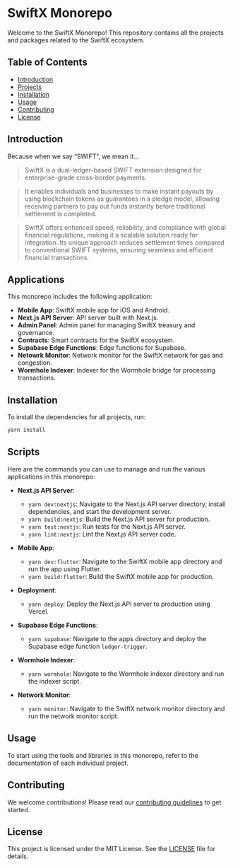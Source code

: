 # SwiftX Monorepo

Welcome to the SwiftX Monorepo! This repository contains all the projects and packages related to the SwiftX ecosystem.

## Table of Contents

- [Introduction](#introduction)
- [Projects](#applications)
- [Installation](#installation)
- [Usage](#usage)
- [Contributing](#contributing)
- [License](#license)

## Introduction

Because when we say “SWIFT”, we mean it…

> SwiftX is a dual-ledger-based SWIFT extension designed for enterprise-grade cross-border payments. 

> It enables individuals and businesses to make instant payouts by using blockchain tokens as guarantees in a pledge model, allowing receiving partners to pay out funds instantly before traditional settlement is completed. 

> SwiftX offers enhanced speed, reliability, and compliance with global financial regulations, making it a scalable solution ready for integration. Its unique approach reduces settlement times compared to conventional SWIFT systems, ensuring seamless and efficient financial transactions.


## Applications

This monorepo includes the following application:

- **Mobile App**: SwiftX mobile app for iOS and Android.
- **Next.js API Server**: API server built with Next.js.
- **Admin Panel**: Admin panel for managing SwiftX treasury and governance.
- **Contracts**: Smart contracts for the SwiftX ecosystem.
- **Supabase Edge Functions**: Edge functions for Supabase.
- **Netowrk Monitor**: Network monitor for the SwiftX network for gas and congestion.
- **Wormhole Indexer**: Indexer for the Wormhole bridge for processing transactions.

## Installation

To install the dependencies for all projects, run:

```bash
yarn install
```

## Scripts

Here are the commands you can use to manage and run the various applications in this monorepo:

- **Next.js API Server**:
    - `yarn dev:nextjs`: Navigate to the Next.js API server directory, install dependencies, and start the development server.
    - `yarn build:nextjs`: Build the Next.js API server for production.
    - `yarn test:nextjs`: Run tests for the Next.js API server.
    - `yarn lint:nextjs`: Lint the Next.js API server code.

- **Mobile App**:
    - `yarn dev:flutter`: Navigate to the SwiftX mobile app directory and run the app using Flutter.
    - `yarn build:flutter`: Build the SwiftX mobile app for production.

- **Deployment**:
    - `yarn deploy`: Deploy the Next.js API server to production using Vercel.

- **Supabase Edge Functions**:
    - `yarn supabase`: Navigate to the apps directory and deploy the Supabase edge function `ledger-trigger`.

- **Wormhole Indexer**:
    - `yarn wormhole`: Navigate to the Wormhole indexer directory and run the indexer script.

- **Network Monitor**:
    - `yarn monitor`: Navigate to the SwiftX network monitor directory and run the network monitor script.

## Usage

To start using the tools and libraries in this monorepo, refer to the documentation of each individual project.

## Contributing

We welcome contributions! Please read our [contributing guidelines](CONTRIBUTING.md) to get started.

## License

This project is licensed under the MIT License. See the [LICENSE](LICENSE) file for details.